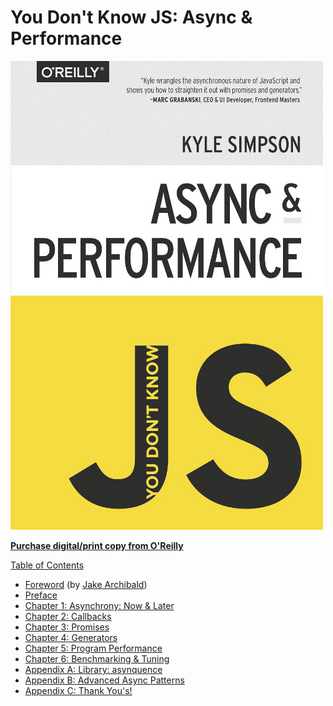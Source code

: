# You Don't Know JS: Async & Performance

![](../.gitbook/assets/cover%20%282%29.jpg)

[**Purchase digital/print copy from O'Reilly**](http://shop.oreilly.com/product/0636920033752.do)

[Table of Contents](toc.md)

* [Foreword](foreword.md) \(by [Jake Archibald](http://jakearchibald.com)\)
* [Preface](../preface.md)
* [Chapter 1: Asynchrony: Now & Later](ch1.md)
* [Chapter 2: Callbacks](ch2.md)
* [Chapter 3: Promises](ch3.md)
* [Chapter 4: Generators](ch4.md)
* [Chapter 5: Program Performance](ch5.md)
* [Chapter 6: Benchmarking & Tuning](ch6.md)
* [Appendix A: Library: asynquence](apa.md)
* [Appendix B: Advanced Async Patterns](apb.md)
* [Appendix C: Thank You's!](apc.md)

